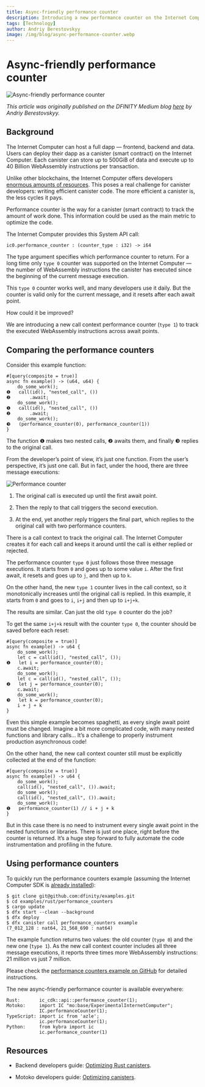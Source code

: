```yaml
---
title: Async-friendly performance counter
description: Introducing a new performance counter on the Internet Computer to easily optimize async canister code.
tags: [Technology]
author: Andriy Berestovskyy
image: /img/blog/async-performance-counter.webp
---
```


# Async-friendly performance counter

![Async-friendly performance counter](/img/blog/async-performance-counter.webp)

*This article was originally published on the DFINITY Medium blog [here](https://medium.com/dfinity/async-friendly-performance-counter-dcf928226c2b) by Andriy Berestovskyy.*

## Background

The Internet Computer can host a full dapp — frontend, backend and data. Users can deploy their dapp as a canister (smart contract) on the Internet Computer. Each canister can store up to 500GiB of data and execute up to 40 Billion WebAssembly instructions per transaction.

Unlike other blockchains, the Internet Computer offers developers [enormous amounts of resources](/docs/building-apps/canister-management/resource-limits). This poses a real challenge for canister developers: writing efficient canister code. The more efficient a canister is, the less cycles it pays.

Performance counter is the way for a canister (smart contract) to track the amount of work done. This information could be used as the main metric to optimize the code.

The Internet Computer provides this System API call:

```
ic0.performance_counter : (counter_type : i32) -> i64
```

The type argument specifies which performance counter to return. For a long time only `type 0` counter was supported on the Internet Computer — the number of WebAssembly instructions the canister has executed since the beginning of the current message execution.

This `type 0` counter works well, and many developers use it daily. But the counter is valid only for the current message, and it resets after each await point.

How could it be improved?

We are introducing a new call context performance counter (`type 1`) to track the executed WebAssembly instructions across await points.

## Comparing the performance counters


Consider this example function:

```
#[query(composite = true)]
async fn example() -> (u64, u64) {
    do_some_work();
❶   call(id(), "nested_call", ())
❷       .await;
    do_some_work();
❶   call(id(), "nested_call", ())
❷       .await;
    do_some_work();
❸   (performance_counter(0), performance_counter(1))
}
```

The function ❶ makes two nested calls, ❷ awaits them, and finally ❸ replies to the original call.

From the developer’s point of view, it’s just one function. From the user’s perspective, it’s just one call. But in fact, under the hood, there are three message executions:

![Performance counter](/img/blog/performance-counter-1.webp)


1. The original call is executed up until the first await point.

2. Then the reply to that call triggers the second execution.

3. At the end, yet another reply triggers the final part, which replies to the original call with two performance counters.

There is a call context to track the original call. The Internet Computer creates it for each call and keeps it around until the call is either replied or rejected.

The performance counter `type 0` just follows those three message executions. It starts from `0` and goes up to some value `i`. After the first await, it resets and goes up to `j`, and then up to `k`.

On the other hand, the new `type 1` counter lives in the call context, so it monotonically increases until the original call is replied. In this example, it starts from `0` and goes to `i`, `i+j` and then up to `i+j+k`.

The results are similar. Can just the old `type 0` counter do the job?

To get the same `i+j+k` result with the counter `type 0`, the counter should be saved before each reset:

```
#[query(composite = true)]
async fn example() -> u64 {
    do_some_work();
    let c = call(id(), "nested_call", ());
❶   let i = performance_counter(0);
    c.await;
    do_some_work();
    let c = call(id(), "nested_call", ());
❷   let j = performance_counter(0);
    c.await;
    do_some_work();
❸   let k = performance_counter(0);
    i + j + k
}
```

Even this simple example becomes spaghetti, as every single await point must be changed. Imagine a bit more complicated code, with many nested functions and library calls… It’s a challenge to properly instrument production asynchronous code!

On the other hand, the new call context counter still must be explicitly collected at the end of the function:

```
#[query(composite = true)]
async fn example() -> u64 {
    do_some_work();
    call(id(), "nested_call", ()).await;
    do_some_work();
    call(id(), "nested_call", ()).await;
    do_some_work();
❶   performance_counter(1) // i + j + k
}
```

But in this case there is no need to instrument every single await point in the nested functions or libraries. There is just one place, right before the counter is returned. It’s a huge step forward to fully automate the code instrumentation and profiling in the future.

## Using performance counters

To quickly run the performance counters example (assuming the Internet Computer SDK is [already installed](/docs/building-apps/getting-started/install)):

```
$ git clone git@github.com:dfinity/examples.git
$ cd examples/rust/performance_counters
$ cargo update
$ dfx start --clean --background
$ dfx deploy
$ dfx canister call performance_counters example
(7_012_128 : nat64, 21_568_690 : nat64)
```

The example function returns two values: the old counter (`type 0`) and the new one (`type 1`). As the new call context counter includes all three message executions, it reports three times more WebAssembly instructions: 21 million vs just 7 million.

Please check the [performance counters example on GitHub](https://github.com/dfinity/examples/tree/master/rust/performance_counters) for detailed instructions.

The new async-friendly performance counter is available everywhere:

```
Rust:       ic_cdk::api::performance_counter(1);
Motoko:     import IC "mo:base/ExperimentalInternetComputer";
            IC.performanceCounter(1);
TypeScript: import ic from 'azle';
            ic.performanceCounter(1);
Python:     from kybra import ic
            ic.performance_counter(1)
```

## Resources

- Backend developers guide: [Optimizing Rust canisters](/docs/building-apps/advanced/optimize/rust).

- Motoko developers guide: [Optimizing canisters](/docs/building-apps/advanced/optimize/motoko).
